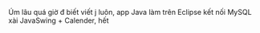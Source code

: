 Úm lâu quá giờ đ biết viết j luôn, app Java làm trên Eclipse kết nối MySQL xài JavaSwing + Calender, hết
